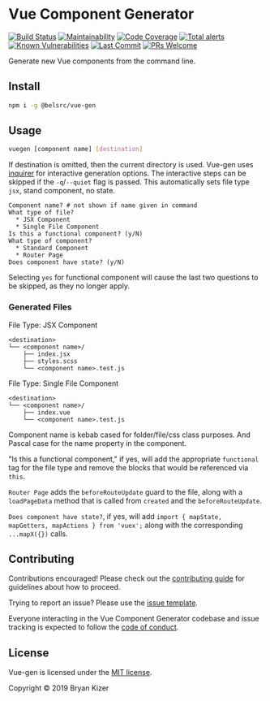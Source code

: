 # Vue Component Generator

[![Build Status](https://github.com/belsrc/vue-gen/workflows/build-check/badge.svg)](https://github.com/belsrc/vue-gen/actions)
[![Maintainability](https://img.shields.io/codeclimate/maintainability/belsrc/vue-gen.svg?logo=code%20climate&logoWidth=14&style=flat-square)](https://codeclimate.com/github/belsrc/vue-gen/maintainability)
[![Code Coverage](https://img.shields.io/codeclimate/coverage/belsrc/vue-gen?logo=code%20climate&style=flat-square)](https://codeclimate.com/github/belsrc/vue-gen/test_coverage)
[![Total alerts](https://img.shields.io/lgtm/alerts/g/belsrc/vue-gen.svg?logo=lgtm&logoWidth=14&style=flat-square)](https://lgtm.com/projects/g/belsrc/vue-gen/alerts/)
[![Known Vulnerabilities](https://img.shields.io/snyk/vulnerabilities/github/belsrc/vue-gen.svg?logo=snyk&logoWidth=14&style=flat-square)](https://app.snyk.io/org/belsrc/project/0623bc36-ba88-4751-b85c-6f93c28b5f7c)
[![Last Commit](https://img.shields.io/github/last-commit/belsrc/vue-gen/master.svg?logo=github&logoWidth=14&style=flat-square)](https://github.com/belsrc/vue-gen/commits/master)
[![PRs Welcome](https://img.shields.io/badge/PRs-welcome-brightgreen.svg?style=flat-square)](https://github.com/belsrc/vue-gen/pulls)


Generate new Vue components from the command line.

## Install

```bash
npm i -g @belsrc/vue-gen
```

## Usage

```bash
vuegen [component name] [destination]
```

If destination is omitted, then the current directory is used.
Vue-gen uses [inquirer](https://github.com/SBoudrias/Inquirer.js/) for interactive generation options.
The interactive steps can be skipped if the `-q`/`--quiet` flag is passed. This automatically sets file type `jsx`, stand component, no state.

```
Component name? # not shown if name given in command
What type of file?
  * JSX Component
  * Single File Component
Is this a functional component? (y/N)
What type of component?
  * Standard Component
  * Router Page
Does component have state? (y/N)
```

Selecting `yes` for functional component will cause the last two questions to be skipped, as they no longer apply.

### Generated Files

File Type: JSX Component

```
<destination>
└── <component name>/
    ├── index.jsx
    ├── styles.scss
    └── <component name>.test.js
```

File Type: Single File Component

```
<destination>
└── <component name>/
    ├── index.vue
    └── <component name>.test.js
```

Component name is kebab cased for folder/file/css class purposes. And Pascal case for the name property in the component.

"Is this a functional component," if yes, will add the appropriate `functional` tag for the file type and remove the blocks that would be referenced via `this`.

`Router Page` adds the `beforeRouteUpdate` guard to the file, along with a `loadPageData` method that is called from `created` and the `beforeRouteUpdate`.

`Does component have state?`, if yes, will add `import { mapState, mapGetters, mapActions } from 'vuex';` along with the corresponding `...mapX({})` calls.

## Contributing

Contributions encouraged! Please check out the [contributing guide](CONTRIBUTING.md) for guidelines about how to proceed.

Trying to report an issue? Please use the [issue template](ISSUE_TEMPLATE.md).

Everyone interacting in the Vue Component Generator codebase and issue tracking is expected to follow the [code of conduct](CODE_OF_CONDUCT.md).

## License

Vue-gen is licensed under the [MIT license](LICENSE).

Copyright © 2019 Bryan Kizer
